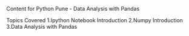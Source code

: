 Content for Python Pune - Data Analysis with Pandas

Topics Covered
1.Ipython Notebook Introduction
2.Numpy Introduction
3.Data Analysis with Pandas
